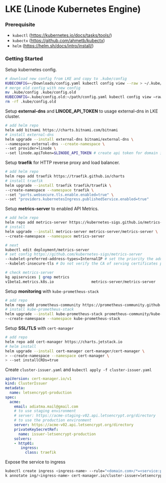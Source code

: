 # LKE (Linode Kubernetes Engine)

### Prerequisite

- `kubectl` (https://kubernetes.io/docs/tasks/tools/)
- `kubectx` (https://github.com/ahmetb/kubectx)
- `helm` (https://helm.sh/docs/intro/install/)

### Getting Started

Setup kubernetes config.

```bash
# download new config from LKE and copy to .kube/config
KUBECONFIG=~/Downloads/config.yaml kubectl config view --raw > ~/.kube/config
# merge old config with new config
mv .kube/config .kube/config.old
KUBECONFIG=.kube/config.old:~/path/config.yaml kubectl config view —raw > .kube/config
rm -rf .kube/config.old
```

Setup **external-dns** and **LINODE_API_TOKEN** to usage external-dns in LKE cluster.

```bash
# add helm repo
helm add bitnami https://charts.bitnami.com/bitnami
# install external-dns
helm upgrade --install external-dns bitnami/external-dns \
--namespace external-dns --create-namespace \
--set provider=linode \
--set linode.apiToken=$LINODE_API_TOKEN # create api token for domain in linode
```

Setup **traefik** for HTTP reverse proxy and load balancer.

```bash
# add helm repo
helm repo add traefik https://traefik.github.io/charts
# install traefik
helm upgrade --install traefik traefik/traefik \
--create-namespace --namespace traefik \
--set "ports.websecure.tls.enable.enabled=true" \
--set "providers.kubernetesIngress.publishedService.enabled=true"
```

Setup **metrics-server** to enabled API Metrics.

```bash
# add helm repo
helm repo add metrics-server https://kubernetes-sigs.github.io/metrics-server/
# install
helm upgrade --install metrics-server metrics-server/metrics-server \
--create-namespace --namespace metrics-server

# next
kubectl edit deployment/metrics-server
# set config https://github.com/kubernetes-sigs/metrics-server
--kubelet-preferred-address-types=InternalIP # set the priority the address type
--kubelet-insecure-tls # Do not verify the CA of serving certificates presented by Kubelets. For testing purposes only.

# check metrics-server
kg apiservices | grep metrics
v1beta1.metrics.k8s.io                 metrics-server/metrics-server   True  
```

Setup **monitoring** with `kube-prometheus-stack`

```bash
# add repo
helm repo add prometheus-community https://prometheus-community.github.io/helm-charts
# install kube-prometheus-stack
helm upgrade --install kube-prometheus-stack prometheus-community/kube-prometheus-stack \
--create-namespace --namespace kube-prometheus-stack
```

Setup **SSL/TLS** with `cert-manager`

```bash
# add repo
helm repo add cert-manager https://charts.jetstack.io
# helm install
helm upgrade --install cert-manager cert-manager/cert-manager \
> --create-namespace --namespace cert-manager \
> --set installCRDs=true
```
Create `cluster-issuer.yaml` and `kubectl apply -f cluster-issuer.yaml`

```yaml
apiVersion: cert-manager.io/v1
kind: ClusterIssuer
metadata:
  name: letsencrypt-production
spec:
  acme:
    email: adiatma.mail@gmail.com
    # to use staging environment 
    # server: https://acme-staging-v02.api.letsencrypt.org/directory
    # to use the production environment
    server: https://acme-v02.api.letsencrypt.org/directory
    privateKeySecretRef:
      name: issuer-letsencrypt-production
    solvers:
    - http01:
       ingress:
         class: traefik
```

Expose the service to ingress

```bash
kubectl create ingress <ingress-name> --rule="<domain.com>/*=<service:port>,tls=<domain.com>"
k annotate ing/<ingress-name> cert-manager.io/cluster-issuer=letsencrypt-production
```
